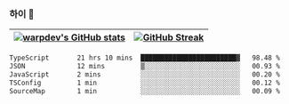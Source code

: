 
### 하이 👋
[![warpdev's GitHub stats](https://github-readme-stats.vercel.app/api?username=warpdev&show_icons=true&theme=vue-dark)](#) |[![GitHub Streak](https://github-readme-streak-stats.herokuapp.com/?user=warpdev&theme=dark)](#)
--- | --- |
<!--START_SECTION:waka-->

```txt
TypeScript       21 hrs 10 mins  ████████████████████████▓   98.48 %
JSON             12 mins         ▒░░░░░░░░░░░░░░░░░░░░░░░░   00.93 %
JavaScript       2 mins          ░░░░░░░░░░░░░░░░░░░░░░░░░   00.20 %
TSConfig         1 min           ░░░░░░░░░░░░░░░░░░░░░░░░░   00.12 %
SourceMap        1 min           ░░░░░░░░░░░░░░░░░░░░░░░░░   00.09 %
```

<!--END_SECTION:waka-->

<!--
**warpdev/warpdev** is a ✨ _special_ ✨ repository because its `README.md` (this file) appears on your GitHub profile.

Here are some ideas to get you started:

- 🔭 I’m currently working on ...
- 🌱 I’m currently learning ...
- 👯 I’m looking to collaborate on ...
- 🤔 I’m looking for help with ...
- 💬 Ask me about ...
- 📫 How to reach me: ...
- 😄 Pronouns: ...
- ⚡ Fun fact: ...
-->

